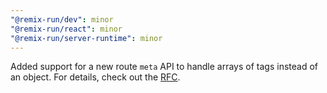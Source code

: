 ```yaml
---
"@remix-run/dev": minor
"@remix-run/react": minor
"@remix-run/server-runtime": minor
---
```


Added support for a new route `meta` API to handle arrays of tags instead of an object. For details, check out the [RFC](https://github.com/remix-run/remix/discussions/4462).

